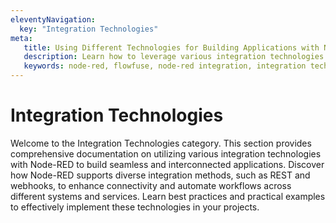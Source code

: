 ```yaml
---
eleventyNavigation:
  key: "Integration Technologies"
meta:
   title: Using Different Technologies for Building Applications with Node-RED.
   description: Learn how to leverage various integration technologies with Node-RED for building robust and interconnected applications.
   keywords: node-red, flowfuse, node-red integration, integration technologies, webhook, rest api
---
```


# Integration Technologies

Welcome to the Integration Technologies category. This section provides comprehensive documentation on utilizing various integration technologies with Node-RED to build seamless and interconnected applications. Discover how Node-RED supports diverse integration methods, such as REST and webhooks, to enhance connectivity and automate workflows across different systems and services. Learn best practices and practical examples to effectively implement these technologies in your projects.